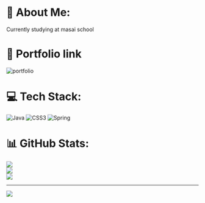 
# 💫 About Me:
Currently studying at masai school
# 💫 Portfolio link
![portfolio](https://kumarprem66.github.io/)

# 💻 Tech Stack:
![Java](https://img.shields.io/badge/java-%23ED8B00.svg?style=for-the-badge&logo=java&logoColor=white) ![CSS3](https://img.shields.io/badge/css3-%231572B6.svg?style=for-the-badge&logo=css3&logoColor=white) ![Spring](https://img.shields.io/badge/spring-%236DB33F.svg?style=for-the-badge&logo=spring&logoColor=white)
# 📊 GitHub Stats:
![](https://github-readme-stats.vercel.app/api?username=kumarprem66&theme=dark&hide_border=false&include_all_commits=false&count_private=false)<br/>
![](https://github-readme-streak-stats.herokuapp.com/?user=kumarprem66&theme=dark&hide_border=false)<br/>
![](https://github-readme-stats.vercel.app/api/top-langs/?username=kumarprem66&theme=dark&hide_border=false&include_all_commits=false&count_private=false&layout=compact)

---
[![](https://visitcount.itsvg.in/api?id=kumarprem66&icon=0&color=0)](https://visitcount.itsvg.in)


<!-- Proudly created with GPRM ( https://gprm.itsvg.in ) -->

